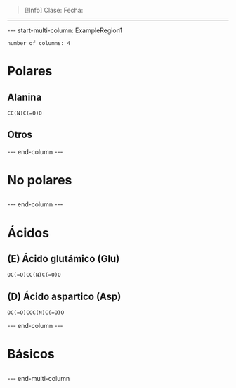 >[!Info]
>Clase:
>Fecha: 

---
--- start-multi-column: ExampleRegion1
```column-settings
number of columns: 4
```

# Polares
## Alanina
```smiles
CC(N)C(=O)O
```
## Otros

--- end-column ---

# No polares
## 

--- end-column ---

# Ácidos 
## (E) Ácido glutámico (Glu)
```smiles
OC(=O)CC(N)C(=O)O
```
## (D) Ácido aspartico (Asp)
```smiles
OC(=O)CCC(N)C(=O)O
```

--- end-column ---

# Básicos
## 

--- end-multi-column
